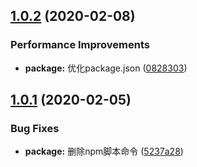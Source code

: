## [1.0.2](https://github.com/ken-dingxj/ding_build/compare/v1.0.1...v1.0.2) (2020-02-08)


### Performance Improvements

* **package:** 优化package.json ([0828303](https://github.com/ken-dingxj/ding_build/commit/0828303d0f9da98dd64cf3cf2e55d6f5e103a680))



## [1.0.1](https://github.com/ken-dingxj/ding_build/compare/v1.0.0...v1.0.1) (2020-02-05)


### Bug Fixes

* **package:** 删除npm脚本命令 ([5237a28](https://github.com/ken-dingxj/ding_build/commit/5237a2851b32594f22c65f39200a8eb4d764270e))



